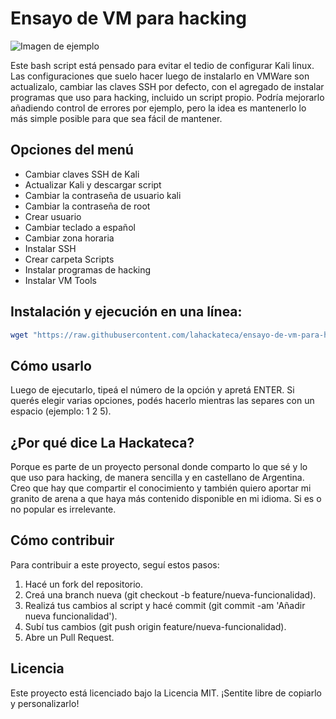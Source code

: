 # Ensayo de VM para hacking

![Imagen de ejemplo](./[ejemplo.png](https://github.com/lahackateca/ensayo-de-vm-para-hacking/blob/main/screenshot-menu.png))

Este bash script está pensado para evitar el tedio de configurar Kali linux. Las configuraciones que suelo hacer luego de instalarlo en VMWare son actualizalo, cambiar las claves SSH por defecto, con el agregado de instalar programas que uso para hacking, incluido un script propio.
Podría mejorarlo añadiendo control de errores por ejemplo, pero la idea es mantenerlo lo más simple posible para que sea fácil de mantener.


## Opciones del menú
- Cambiar claves SSH de Kali
- Actualizar Kali y descargar script
- Cambiar la contraseña de usuario kali
- Cambiar la contraseña de root
- Crear usuario
- Cambiar teclado a español
- Cambiar zona horaria
- Instalar SSH
- Crear carpeta Scripts
- Instalar programas de hacking
- Instalar VM Tools


## Instalación y ejecución en una línea:
```bash
wget "https://raw.githubusercontent.com/lahackateca/ensayo-de-vm-para-hacking/refs/heads/main/ensayo-de-vm-para-hacking.sh" && chmod 700 ensayo-de-vm-para-hacking.sh && sudo ./ensayo-de-vm-para-hacking.sh
```


## Cómo usarlo
Luego de ejecutarlo, tipeá el número de la opción y apretá ENTER. Si querés elegir varias opciones, podés hacerlo mientras las separes con un espacio (ejemplo: 1 2 5).


## ¿Por qué dice La Hackateca?
Porque es parte de un proyecto personal donde comparto lo que sé y lo que uso para hacking, de manera sencilla y en castellano de Argentina. Creo que hay que compartir el conocimiento y también quiero aportar mi granito de arena a que haya más contenido disponible en mi idioma. Si es o no popular es irrelevante.


## Cómo contribuir
Para contribuir a este proyecto, seguí estos pasos:

1. Hacé un fork del repositorio.
2. Creá una branch nueva (git checkout -b feature/nueva-funcionalidad).
3. Realizá tus cambios al script y hacé commit (git commit -am 'Añadir nueva funcionalidad').
4. Subí tus cambios (git push origin feature/nueva-funcionalidad).
5. Abre un Pull Request.


## Licencia
Este proyecto está licenciado bajo la Licencia MIT. ¡Sentite libre de copiarlo y personalizarlo!
